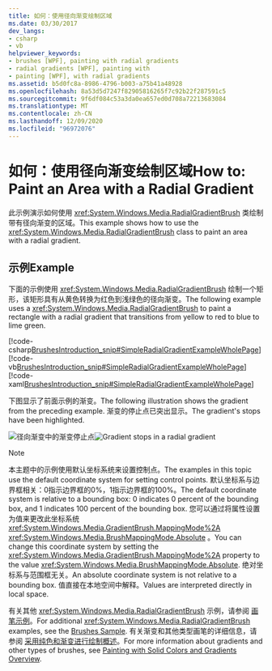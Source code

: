 ```yaml
---
title: 如何：使用径向渐变绘制区域
ms.date: 03/30/2017
dev_langs:
- csharp
- vb
helpviewer_keywords:
- brushes [WPF], painting with radial gradients
- radial gradients [WPF], painting with
- painting [WPF], with radial gradients
ms.assetid: b5d0fc8a-8986-4796-b003-a75b41a48928
ms.openlocfilehash: 8a53d5d7247f82905816265f7c92b22f287591c5
ms.sourcegitcommit: 9f6df084c53a3da0ea657ed0d708a72213683084
ms.translationtype: MT
ms.contentlocale: zh-CN
ms.lasthandoff: 12/09/2020
ms.locfileid: "96972076"
---
```

# <a name="how-to-paint-an-area-with-a-radial-gradient"></a><span data-ttu-id="ac558-102">如何：使用径向渐变绘制区域</span><span class="sxs-lookup"><span data-stu-id="ac558-102">How to: Paint an Area with a Radial Gradient</span></span>
<span data-ttu-id="ac558-103">此示例演示如何使用 <xref:System.Windows.Media.RadialGradientBrush> 类绘制带有径向渐变的区域。</span><span class="sxs-lookup"><span data-stu-id="ac558-103">This example shows how to use the <xref:System.Windows.Media.RadialGradientBrush> class to paint an area with a radial gradient.</span></span>  
  
## <a name="example"></a><span data-ttu-id="ac558-104">示例</span><span class="sxs-lookup"><span data-stu-id="ac558-104">Example</span></span>  
 <span data-ttu-id="ac558-105">下面的示例使用 <xref:System.Windows.Media.RadialGradientBrush> 绘制一个矩形，该矩形具有从黄色转换为红色到浅绿色的径向渐变。</span><span class="sxs-lookup"><span data-stu-id="ac558-105">The following example uses a <xref:System.Windows.Media.RadialGradientBrush> to paint a rectangle with a radial gradient that transitions from yellow to red to blue to lime green.</span></span>  
  
 [!code-csharp[BrushesIntroduction_snip#SimpleRadialGradientExampleWholePage](~/samples/snippets/csharp/VS_Snippets_Wpf/BrushesIntroduction_snip/CSharp/RadialGradientBrushSnippet.cs#simpleradialgradientexamplewholepage)]
 [!code-vb[BrushesIntroduction_snip#SimpleRadialGradientExampleWholePage](~/samples/snippets/visualbasic/VS_Snippets_Wpf/BrushesIntroduction_snip/visualbasic/radialgradientbrushsnippet.vb#simpleradialgradientexamplewholepage)]
 [!code-xaml[BrushesIntroduction_snip#SimpleRadialGradientExampleWholePage](~/samples/snippets/xaml/VS_Snippets_Wpf/BrushesIntroduction_snip/XAML/RadialGradientBrushSnippet.xaml#simpleradialgradientexamplewholepage)]  
  
 <span data-ttu-id="ac558-106">下图显示了前面示例的渐变。</span><span class="sxs-lookup"><span data-stu-id="ac558-106">The following illustration shows the gradient from the preceding example.</span></span> <span data-ttu-id="ac558-107">渐变的停止点已突出显示。</span><span class="sxs-lookup"><span data-stu-id="ac558-107">The gradient's stops have been highlighted.</span></span>  
  
 <span data-ttu-id="ac558-108">![径向渐变中的渐变停止点](./media/wcpsdk-graphicsmm-4gradientstops-rg.png "wcpsdk_graphicsmm_4gradientstops_rg")</span><span class="sxs-lookup"><span data-stu-id="ac558-108">![Gradient stops in a radial gradient](./media/wcpsdk-graphicsmm-4gradientstops-rg.png "wcpsdk_graphicsmm_4gradientstops_rg")</span></span>  
  
> [!NOTE]
> <span data-ttu-id="ac558-109">本主题中的示例使用默认坐标系统来设置控制点。</span><span class="sxs-lookup"><span data-stu-id="ac558-109">The examples in this topic use the default coordinate system for setting control points.</span></span> <span data-ttu-id="ac558-110">默认坐标系与边界框相关：0指示边界框的0%，1指示边界框的100%。</span><span class="sxs-lookup"><span data-stu-id="ac558-110">The default coordinate system is relative to a bounding box: 0 indicates 0 percent of the bounding box, and 1 indicates 100 percent of the bounding box.</span></span> <span data-ttu-id="ac558-111">您可以通过将属性设置为值来更改此坐标系统 <xref:System.Windows.Media.GradientBrush.MappingMode%2A> <xref:System.Windows.Media.BrushMappingMode.Absolute> 。</span><span class="sxs-lookup"><span data-stu-id="ac558-111">You can change this coordinate system by setting the <xref:System.Windows.Media.GradientBrush.MappingMode%2A> property to the value <xref:System.Windows.Media.BrushMappingMode.Absolute>.</span></span> <span data-ttu-id="ac558-112">绝对坐标系与范围框无关。</span><span class="sxs-lookup"><span data-stu-id="ac558-112">An absolute coordinate system is not relative to a bounding box.</span></span> <span data-ttu-id="ac558-113">值直接在本地空间中解释。</span><span class="sxs-lookup"><span data-stu-id="ac558-113">Values are interpreted directly in local space.</span></span>  
  
 <span data-ttu-id="ac558-114">有关其他 <xref:System.Windows.Media.RadialGradientBrush> 示例，请参阅 [画笔示例](https://github.com/Microsoft/WPF-Samples/tree/master/Graphics/Brushes)。</span><span class="sxs-lookup"><span data-stu-id="ac558-114">For additional <xref:System.Windows.Media.RadialGradientBrush> examples, see the [Brushes Sample](https://github.com/Microsoft/WPF-Samples/tree/master/Graphics/Brushes).</span></span> <span data-ttu-id="ac558-115">有关渐变和其他类型画笔的详细信息，请参阅 [采用纯色和渐变进行绘制概述](painting-with-solid-colors-and-gradients-overview.md)。</span><span class="sxs-lookup"><span data-stu-id="ac558-115">For more information about gradients and other types of brushes, see [Painting with Solid Colors and Gradients Overview](painting-with-solid-colors-and-gradients-overview.md).</span></span>
